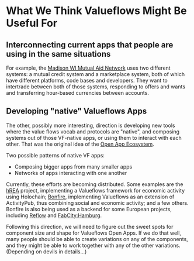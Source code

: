 # What We Think Valueflows Might Be Useful For

## Interconnecting current apps that people are using in the same situations

For example, the [Madison WI Mutual Aid Network](http://www.mutualaidnetwork.org/) uses two different systems: a mutual credit system and a marketplace system, both of which have different platforms, code bases and developers. They want to intertrade between both of those systems, responding to offers and wants and transferring hour-based currencies between accounts.

## Developing "native" Valueflows Apps

The other, possibly more interesting, direction is developing new tools where the value flows vocab and protocols are "native", and composing systems out of those VF-native apps, or using them to interact with each other. 
That was the original idea of the [Open App Ecosystem](https://www.loomio.org/g/exAKrBUp/open-app-ecosystem). 

Two possible patterns of native VF apps:

* Composing bigger apps from many smaller apps
* Networks of apps interacting with one another

Currently, these efforts are becoming distributed.  Some examples are the [hREA](https://github.com/holo-rea/ecosystem/wiki) project, implementing a Valueflows framework for economic activity using Holochain; [Bonfire](https://bonfirenetworks.org/), implementing Valueflows as an extension of ActivityPub, thus combining social and economic activity; and a few others.  Bonfire is also being used as a backend for some European projects, including [Reflow](https://reflowproject.eu/) and [FabCity:Hamburg](https://fabcity.hamburg/en/).

Following this direction, we will need to figure out the sweet spots for component size and shape for Valueflows Open Apps. If we do that well, many people should be able to create variations on any of the components, and they might be able to work together with any of the other variations. (Depending on devils in details...)
